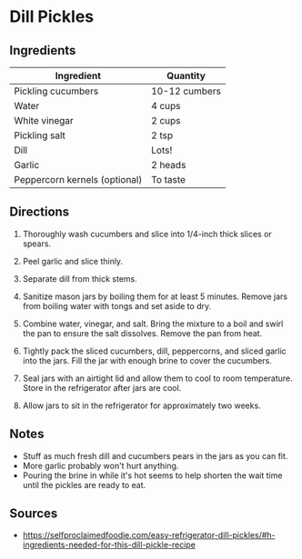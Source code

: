 # Dill Pickles

## Ingredients

| Ingredient | Quantity |
| --- | --- |
| Pickling cucumbers | 10-12 cumbers |
| Water | 4 cups |
| White vinegar | 2 cups |
| Pickling salt | 2 tsp
| Dill | Lots! |
| Garlic | 2 heads | 
| Peppercorn kernels (optional) | To taste |

## Directions

1. Thoroughly wash cucumbers and slice into 1/4-inch thick slices or spears.

2. Peel garlic and slice thinly.

3. Separate dill from thick stems. 

4. Sanitize mason jars by boiling them for at least 5 minutes. Remove jars from
   boiling water with tongs and set aside to dry.

5. Combine water, vinegar, and salt. Bring the mixture to a boil and swirl the
   pan to ensure the salt dissolves. Remove the pan from heat.

6. Tightly pack the sliced cucumbers, dill, peppercorns, and sliced garlic into
   the jars. Fill the jar with enough brine to cover the cucumbers.

7. Seal jars with an airtight lid and allow them to cool to room temperature.
   Store in the refrigerator after jars are cool.

8. Allow jars to sit in the refrigerator for approximately two weeks.


## Notes

- Stuff as much fresh dill and cucumbers pears in the jars as you can fit.
- More garlic probably won't hurt anything.
- Pouring the brine in while it's hot seems to help shorten the wait time until
  the pickles are ready to eat.

## Sources

- <https://selfproclaimedfoodie.com/easy-refrigerator-dill-pickles/#h-ingredients-needed-for-this-dill-pickle-recipe>
